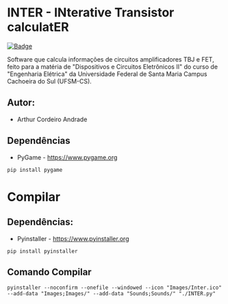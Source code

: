# INTER - INterative Transistor calculatER

<a href="LICENSE">![Badge](https://img.shields.io/badge/license-BeerWare-yellow?style=for-the-badge)</a>

Software que calcula informações de circuitos amplificadores TBJ e FET, feito para a matéria de "Dispositivos e Circuitos Eletrônicos II" do curso de "Engenharia Elétrica" da Universidade Federal de Santa Maria Campus Cachoeira do Sul (UFSM-CS).

## Autor:
- Arthur Cordeiro Andrade

## Dependências
- PyGame - https://www.pygame.org
```
pip install pygame
```

# Compilar
## Dependências:
- Pyinstaller - https://www.pyinstaller.org
```
pip install pyinstaller
```

## Comando Compilar
```
pyinstaller --noconfirm --onefile --windowed --icon "Images/Inter.ico" --add-data "Images;Images/" --add-data "Sounds;Sounds/" "./INTER.py"
```